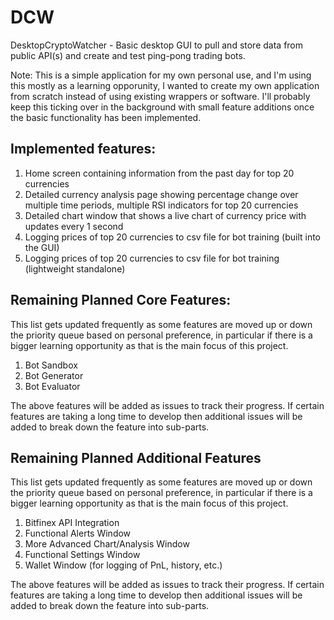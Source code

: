 # DCW
DesktopCryptoWatcher - Basic desktop GUI to pull and store data from public API(s) and create and test ping-pong trading bots.

Note: This is a simple application for my own personal use, and I'm using this mostly as a learning opporunity, I wanted to create my own application from scratch instead of using existing wrappers or software. I'll probably keep this ticking over in the background with small feature additions once the basic functionality has been implemented.

## Implemented features:
1) Home screen containing information from the past day for top 20 currencies
2) Detailed currency analysis page showing percentage change over multiple time periods, multiple RSI indicators for top 20 currencies
3) Detailed chart window that shows a live chart of currency price with updates every 1 second
4) Logging prices of top 20 currencies to csv file for bot training (built into the GUI)
5) Logging prices of top 20 currencies to csv file for bot training (lightweight standalone)


## Remaining Planned Core Features:
This list gets updated frequently as some features are moved up or down the priority queue based on personal preference, in particular if there is a bigger learning opportunity as that is the main focus of this project.
1) Bot Sandbox
2) Bot Generator
3) Bot Evaluator

The above features will be added as issues to track their progress. If certain features are taking a long time to develop then additional issues will be added to break down the feature into sub-parts.
## Remaining Planned Additional Features
This list gets updated frequently as some features are moved up or down the priority queue based on personal preference, in particular if there is a bigger learning opportunity as that is the main focus of this project.
1) Bitfinex API Integration
2) Functional Alerts Window
3) More Advanced Chart/Analysis Window
4) Functional Settings Window
5) Wallet Window (for logging of PnL, history, etc.)

The above features will be added as issues to track their progress. If certain features are taking a long time to develop then additional issues will be added to break down the feature into sub-parts.
